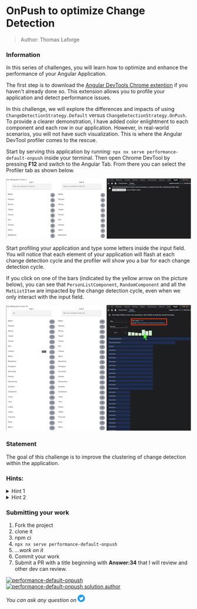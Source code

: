 <h1>OnPush to optimize Change Detection</h1>

> Author: Thomas Laforge

### Information

In this series of challenges, you will learn how to optimize and enhance the performance of your Angular Application.

The first step is to download the [Angular DevTools Chrome extention](https://chrome.google.com/webstore/detail/angular-devtools/ienfalfjdbdpebioblfackkekamfmbnh) if you haven't already done so. This extension allows you to profile your application and detect performance issues.

In this challenge, we will explore the differences and impacts of using `ChangeDetectionStrategy.Default` versus `ChangeDetectionStrategy.OnPush`. To provide a clearer demonstration, I have added color enlightment to each component and each row in our application. However, in real-world scenarios, you will not have such visualization. This is where the Angular DevTool profiler comes to the rescue.

Start by serving this application by running: `npx nx serve performance-default-onpush` inside your terminal. Then open Chrome DevTool by pressing **F12** and switch to the Angular Tab. From there you can select the Profiler tab as shown below.

![profiler tab](./img/profiler-tab.png 'Profiler tab')

Start profiling your application and type some letters inside the input field. You will notice that each element of your application will flash at each change detection cycle and the profiler will show you a bar for each change detection cycle.

If you click on one of the bars (indicated by the yellow arrow on the picture below), you can see that `PersonListComponent`, `RandomComponent` and all the `MatListItem` are impacted by the change detection cycle, even when we only interact with the input field.

![profiler record](./img/profiler-record.png 'Profiler Record')

### Statement

The goal of this challenge is to improve the clustering of change detection within the application.

### Hints:

<details>
  <summary>Hint 1</summary>

Use `ChangeDetectionStrategy.OnPush` but this will not be enough.

</details>

<details>
  <summary>Hint 2</summary>

Create smaller components to better separate the input field from the list.

</details>

### Submitting your work

1. Fork the project
2. clone it
3. npm ci
4. `npx nx serve performance-default-onpush`
5. _...work on it_
6. Commit your work
7. Submit a PR with a title beginning with **Answer:34** that I will review and other dev can review.

<a href="https://github.com/tomalaforge/angular-challenges/pulls?q=label%3A34+label%3Aanswer"><img src="https://img.shields.io/badge/-Solutions-green" alt="performance-default-onpush"/></a>
<a href='https://github.com/tomalaforge/angular-challenges/pulls?q=label%3A34+label%3A"answer+author"'><img src="https://img.shields.io/badge/-Author solution-important" alt="performance-default-onpush solution author"/></a>

<!-- <a href="{Blog post url}" target="_blank" rel="noopener noreferrer"><img src="https://img.shields.io/badge/-Blog post explanation-blue" alt="performance-default-onpush blog article"/></a>  -->

_You can ask any question on_ <a href="https://twitter.com/laforge_toma" target="_blank" rel="noopener noreferrer"><img src="./../../../logo/twitter.svg" height=20px alt="twitter"/></a>
